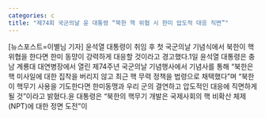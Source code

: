 ```yaml
---
categories: c
title: "제74회 국군의날 윤 대통령 “북한 핵 위협 시 한미 압도적 대응 직면”"
---
```

[뉴스포스트=이별님 기자] 윤석열 대통령이 취임 후 첫 국군의날 기념식에서 북한이 핵 위협을 한다면 한미 동먕이 강력하게 대응할 것이라고 경고했다.1일 윤석열 대통령은 충남 계룡대 대연병장에서 열린 제74주년 국군의날 기념행사에서 기념사를 통해 “북한은 핵 미사일에 대한 집착을 버리지 않고 최근 핵 무력 정책을 법령으로 채택했다”며 “북한이 핵무기 사용을 기도한다면 한미동맹과 우리 군의 결연하고 압도적인 대응에 직면하게 될 것”이라고 밝혔다.윤 대통령은 “북한의 핵무기 개발은 국제사회의 핵 비확산 체제(NPT)에 대한 정면 도전”이